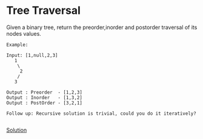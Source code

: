 # Tree Traversal
Given a binary tree, return the preorder,inorder and postorder traversal of its nodes values.
``` 
Example:

Input: [1,null,2,3]
   1
    \
     2
    /
   3

Output : Preorder  - [1,2,3]
Output : Inorder   - [1,3,2]
Output : PostOrder - [3,2,1]

Follow up: Recursive solution is trivial, could you do it iteratively?


```

[Solution](./src/Main.java)